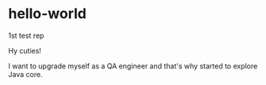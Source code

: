 # hello-world
1st test rep

Hy cuties!

I want to upgrade myself as a QA engineer and that's why started to explore Java core. 
